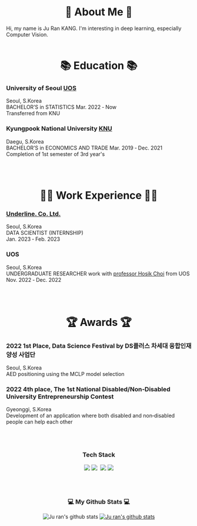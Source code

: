
<h1 align="center"> 
💬 About Me 💬
</h3>
Hi, my name is Ju Ran KANG. I'm interesting in deep learning, especially Computer Vision.


 <br>
 <br>
<h1 align="center"> 
📚 Education 📚 </h3>
  

 ### University of Seoul [UOS](https://uos.ac.kr/main.do?epTicket=LOG)
  Seoul, S.Korea
  <br> BACHELOR’S in STATISTICS Mar. 2022 ‑ Now
  <br> Transferred from KNU

  

### Kyungpook National University [KNU](https://knu.ac.kr/wbbs/wbbs/main/main.action)


  Daegu, S.Korea
  <br> BACHELOR’S in ECONOMICS AND TRADE Mar. 2019 ‑ Dec. 2021
  <br> Completion of 1st semester of 3rd year's
 

 <br>
 <br>
  
<h1 align="center"> 
👩‍💻 Work Experience 👩‍💻
</h3>
  
### **[Underline. Co. Ltd.](https://underlinekorea.com/)**
  Seoul, S.Korea
  <br> DATA SCIENTIST (INTERNSHIP) 
  <br> Jan. 2023 ‑ Feb. 2023

  
### **UOS**
  Seoul, S.Korea
  <br> UNDERGRADUATE RESEARCHER work with [professor Hosik Choi](https://www.uos.ac.kr/prof/1276) from UOS
  <br> Nov. 2022 ‑ Dec. 2022

  
 <br>
 <br>
  
<h1 align="center"> 
 🏆 Awards 🏆 
</h3>
  
### 2022  **1st Place**, Data Science Festival by DS플러스 차세대 융합인재양성 사업단
  Seoul, S.Korea
  <br> AED positioning using the MCLP model selection

  
### 2022 **4th place**, The 1st National Disabled/Non‑Disabled University Entrepreneurship Contest 
  Gyeonggi, S.Korea
  <br>  Development of an application where both disabled and non‑disabled people can help each other
  
 <br>
 <br>
 
<h3 align="center"> Tech Stack </h3>
<p align="center">
  <img src="https://img.shields.io/badge/Python-3776AB?style=for-the-badge&logo=Python&logoColor=white">
  <img src="https://img.shields.io/badge/PyTorch-EE4C2C?style=for-the-badge&logo=PyTorch&logoColor=white"/></a>&nbsp
  <img src="https://img.shields.io/badge/opencv-5C3EE8?style=for-the-badge&logo=opencv&logoColor=black">
  <img src="https://img.shields.io/badge/TensorFlow-FF6F00?style=for-the-badge&logo=TensorFlow&logoColor=white">

</p>

 <br>
 <br>
 
<h3 align="center">💻 My Github Stats 💻</h3>
<div align="center">

![Ju ran's github stats](https://github-readme-stats.vercel.app/api?username=Jurannn&show_icons=true)
[![Ju ran's github stats](https://github-readme-stats.vercel.app/api/top-langs/?username=Jurannn&show_icons=true&hide_border=true&title_color=004386&icon_color=004386&layout=compact)](https://github.com/Jurannn)


<!--
**Jurannn/Jurannn** is a ✨ _special_ ✨ repository because its `README.md` (this file) appears on your GitHub profile.

Here are some ideas to get you started:

- 🔭 I’m currently working on ...
- 🌱 I’m currently learning ...
- 👯 I’m looking to collaborate on ...
- 🤔 I’m looking for help with ...
- 💬 Ask me about ...
- 📫 How to reach me: ...
- 😄 Pronouns: ...
- ⚡ Fun fact: ...
-->
